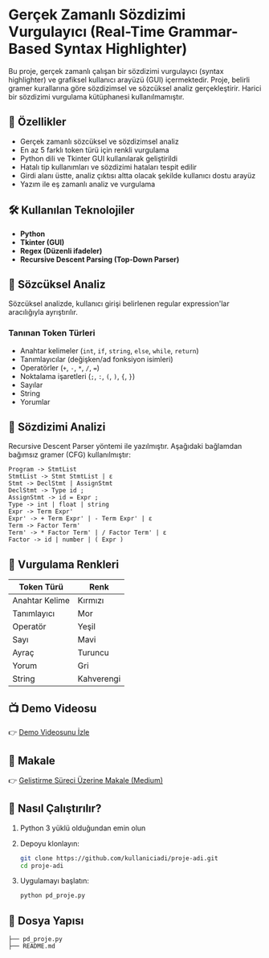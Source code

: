 # Gerçek Zamanlı Sözdizimi Vurgulayıcı (Real-Time Grammar-Based Syntax Highlighter)

Bu proje, gerçek zamanlı çalışan bir sözdizimi vurgulayıcı (syntax highlighter) ve grafiksel kullanıcı arayüzü (GUI) içermektedir. Proje, belirli gramer kurallarına göre sözdizimsel ve sözcüksel analiz gerçekleştirir. Harici bir sözdizimi vurgulama kütüphanesi kullanılmamıştır.

## 🚀 Özellikler

- Gerçek zamanlı sözcüksel ve sözdizimsel analiz
- En az 5 farklı token türü için renkli vurgulama
- Python dili ve Tkinter GUI kullanılarak geliştirildi
- Hatalı tip kullanımları ve sözdizimi hataları tespit edilir
- Girdi alanı üstte, analiz çıktısı altta olacak şekilde kullanıcı dostu arayüz
- Yazım ile eş zamanlı analiz ve vurgulama

## 🛠️ Kullanılan Teknolojiler

- **Python**
- **Tkinter (GUI)**
- **Regex (Düzenli ifadeler)**
- **Recursive Descent Parsing (Top-Down Parser)**

## 🧠 Sözcüksel Analiz

Sözcüksel analizde, kullanıcı girişi belirlenen regular expression'lar aracılığıyla ayrıştırılır.

### Tanınan Token Türleri

- Anahtar kelimeler (`int`, `if`, `string`, `else`, `while`, `return`)
- Tanımlayıcılar (değişken/ad fonksiyon isimleri)
- Operatörler (`+`, `-`, `*`, `/`, `=`)
- Noktalama işaretleri (`;`, `:`, `(`, `)`, `{`, `}`)
- Sayılar
- String
- Yorumlar

## 📘 Sözdizimi Analizi

Recursive Descent Parser yöntemi ile yazılmıştır. Aşağıdaki bağlamdan bağımsız gramer (CFG) kullanılmıştır:

```
Program -> StmtList
StmtList -> Stmt StmtList | ε
Stmt -> DeclStmt | AssignStmt
DeclStmt -> Type id ;
AssignStmt -> id = Expr ;
Type -> int | float | string
Expr -> Term Expr'
Expr' -> + Term Expr' | - Term Expr' | ε
Term -> Factor Term'
Term' -> * Factor Term' | / Factor Term' | ε
Factor -> id | number | ( Expr )
```

## 🎨 Vurgulama Renkleri

| Token Türü | Renk     |
|------------|----------|
| Anahtar Kelime | Kırmızı   |
| Tanımlayıcı   | Mor |
| Operatör      | Yeşil |
| Sayı         | Mavi  |
| Ayraç  | Turuncu |
| Yorum  | Gri |
| String  | Kahverengi |

## 📺 Demo Videosu

👉 [Demo Videosunu İzle](https://www.youtube.com/watch?v=nCBGt286roQ)

## 📄 Makale

👉 [Geliştirme Süreci Üzerine Makale (Medium)]([https://medium.com/link-buraya](https://medium.com/@aynuradibelli27/ger%C3%A7ek-zamanl%C4%B1-s%C3%B6z-dizimi-vurgulay%C4%B1c%C4%B1-python-ve-tkinter-ile-geli%C5%9Ftirilmi%C5%9F-bir-uygulama-e17a8603737f))

## 🔧 Nasıl Çalıştırılır?

1. Python 3 yüklü olduğundan emin olun
2. Depoyu klonlayın:

   ```bash
   git clone https://github.com/kullaniciadi/proje-adi.git
   cd proje-adi
   ```

3. Uygulamayı başlatın:

   ```bash
   python pd_proje.py
   ```

## 📂 Dosya Yapısı

```
├── pd_proje.py
├── README.md
```
